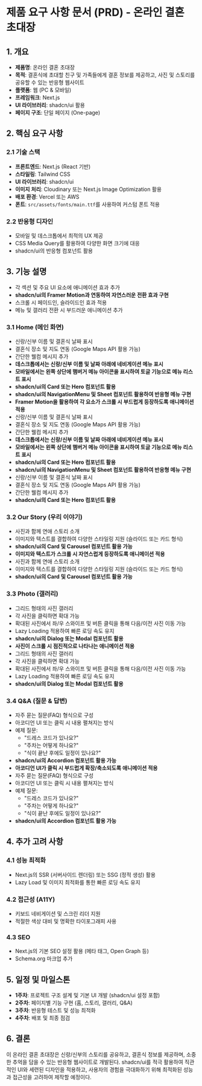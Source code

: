 # 제품 요구 사항 문서 (PRD) - 온라인 결혼 초대장

## 1. 개요

- **제품명**: 온라인 결혼 초대장
- **목적**: 결혼식에 초대할 친구 및 가족들에게 결혼 정보를 제공하고, 사진 및 스토리를 공유할 수 있는 반응형 웹사이트
- **플랫폼**: 웹 (PC & 모바일)
- **프레임워크**: Next.js
- **UI 라이브러리**: shadcn/ui 활용
- **페이지 구조**: 단일 페이지 (One-page)

## 2. 핵심 요구 사항

### 2.1 기술 스택

- **프론트엔드**: Next.js (React 기반)
- **스타일링**: Tailwind CSS
- **UI 라이브러리**: shadcn/ui
- **이미지 처리**: Cloudinary 또는 Next.js Image Optimization 활용
- **배포 환경**: Vercel 또는 AWS
- **폰트**: `src/assets/fonts/main.ttf`를 사용하여 커스텀 폰트 적용

### 2.2 반응형 디자인

- 모바일 및 데스크톱에서 최적의 UX 제공
- CSS Media Query를 활용하여 다양한 화면 크기에 대응
- shadcn/ui의 반응형 컴포넌트 활용

## 3. 기능 설명

- 각 섹션 및 주요 UI 요소에 애니메이션 효과 추가
- **shadcn/ui의 Framer Motion과 연동하여 자연스러운 전환 효과 구현**
- 스크롤 시 페이드인, 슬라이드인 효과 적용
- 메뉴 및 갤러리 전환 시 부드러운 애니메이션 추가

### 3.1 Home (메인 화면)

- 신랑/신부 이름 및 결혼식 날짜 표시
- 결혼식 장소 및 지도 연동 (Google Maps API 활용 가능)
- 간단한 웰컴 메시지 추가
- **데스크톱에서는 신랑/신부 이름 및 날짜 아래에 네비게이션 메뉴 표시**
- **모바일에서는 왼쪽 상단에 햄버거 메뉴 아이콘을 표시하여 토글 기능으로 메뉴 리스트 표시**
- **shadcn/ui의 Card 또는 Hero 컴포넌트 활용**
- **shadcn/ui의 NavigationMenu 및 Sheet 컴포넌트 활용하여 반응형 메뉴 구현**
- **Framer Motion을 활용하여 각 요소가 스크롤 시 부드럽게 등장하도록 애니메이션 적용**
- 신랑/신부 이름 및 결혼식 날짜 표시
- 결혼식 장소 및 지도 연동 (Google Maps API 활용 가능)
- 간단한 웰컴 메시지 추가
- **데스크톱에서는 신랑/신부 이름 및 날짜 아래에 네비게이션 메뉴 표시**
- **모바일에서는 왼쪽 상단에 햄버거 메뉴 아이콘을 표시하여 토글 기능으로 메뉴 리스트 표시**
- **shadcn/ui의 Card 또는 Hero 컴포넌트 활용**
- **shadcn/ui의 NavigationMenu 및 Sheet 컴포넌트 활용하여 반응형 메뉴 구현**
- 신랑/신부 이름 및 결혼식 날짜 표시
- 결혼식 장소 및 지도 연동 (Google Maps API 활용 가능)
- 간단한 웰컴 메시지 추가
- **shadcn/ui의 Card 또는 Hero 컴포넌트 활용**

### 3.2 Our Story (우리 이야기)

- 사진과 함께 연애 스토리 소개
- 이미지와 텍스트를 결합하여 다양한 스타일링 지원 (슬라이드 또는 카드 형식)
- **shadcn/ui의 Card 및 Carousel 컴포넌트 활용 가능**
- **이미지와 텍스트가 스크롤 시 자연스럽게 등장하도록 애니메이션 적용**
- 사진과 함께 연애 스토리 소개
- 이미지와 텍스트를 결합하여 다양한 스타일링 지원 (슬라이드 또는 카드 형식)
- **shadcn/ui의 Card 및 Carousel 컴포넌트 활용 가능**

### 3.3 Photo (갤러리)

- 그리드 형태의 사진 갤러리
- 각 사진을 클릭하면 확대 가능
- 확대된 사진에서 좌/우 스와이프 및 버튼 클릭을 통해 다음/이전 사진 이동 가능
- Lazy Loading 적용하여 빠른 로딩 속도 유지
- **shadcn/ui의 Dialog 또는 Modal 컴포넌트 활용**
- **사진이 스크롤 시 점진적으로 나타나는 애니메이션 적용**
- 그리드 형태의 사진 갤러리
- 각 사진을 클릭하면 확대 가능
- 확대된 사진에서 좌/우 스와이프 및 버튼 클릭을 통해 다음/이전 사진 이동 가능
- Lazy Loading 적용하여 빠른 로딩 속도 유지
- **shadcn/ui의 Dialog 또는 Modal 컴포넌트 활용**

### 3.4 Q&A (질문 & 답변)

- 자주 묻는 질문(FAQ) 형식으로 구성
- 아코디언 UI 또는 클릭 시 내용 펼쳐지는 방식
- 예제 질문:
  - "드레스 코드가 있나요?"
  - "주차는 어떻게 하나요?"
  - "식이 끝난 후에도 일정이 있나요?"
- **shadcn/ui의 Accordion 컴포넌트 활용 가능**
- **아코디언 UI가 클릭 시 부드럽게 확장/축소되도록 애니메이션 적용**
- 자주 묻는 질문(FAQ) 형식으로 구성
- 아코디언 UI 또는 클릭 시 내용 펼쳐지는 방식
- 예제 질문:
  - "드레스 코드가 있나요?"
  - "주차는 어떻게 하나요?"
  - "식이 끝난 후에도 일정이 있나요?"
- **shadcn/ui의 Accordion 컴포넌트 활용 가능**

## 4. 추가 고려 사항

### 4.1 성능 최적화

- Next.js의 SSR (서버사이드 렌더링) 또는 SSG (정적 생성) 활용
- Lazy Load 및 이미지 최적화를 통한 빠른 로딩 속도 유지

### 4.2 접근성 (A11Y)

- 키보드 네비게이션 및 스크린 리더 지원
- 적절한 색상 대비 및 명확한 타이포그래피 사용

### 4.3 SEO

- Next.js의 기본 SEO 설정 활용 (메타 태그, Open Graph 등)
- Schema.org 마크업 추가

## 5. 일정 및 마일스톤

- **1주차**: 프로젝트 구조 설계 및 기본 UI 개발 (shadcn/ui 설정 포함)
- **2주차**: 페이지별 기능 구현 (홈, 스토리, 갤러리, Q&A)
- **3주차**: 반응형 테스트 및 성능 최적화
- **4주차**: 배포 및 최종 점검

## 6. 결론

이 온라인 결혼 초대장은 신랑/신부의 스토리를 공유하고, 결혼식 정보를 제공하며, 소중한 추억을 담을 수 있는 반응형 웹사이트로 개발된다. shadcn/ui를 적극 활용하여 직관적인 UI와 세련된 디자인을 적용하고, 사용자의 경험을 극대화하기 위해 최적화된 성능과 접근성을 고려하여 제작할 예정이다.
